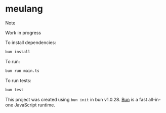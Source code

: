 # meulang


> [!NOTE]
> Work in progress

To install dependencies:

```bash
bun install
```

To run:

```bash
bun run main.ts
```

To run tests:

```bash
bun test
```

This project was created using `bun init` in bun v1.0.28. [Bun](https://bun.sh) is a fast all-in-one JavaScript runtime.
